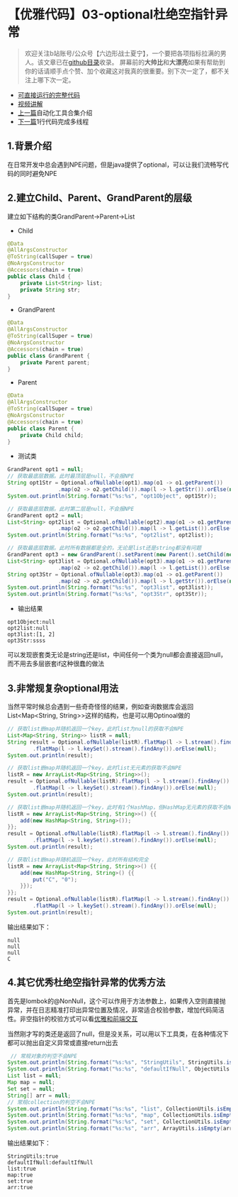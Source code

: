 # 【优雅代码】03-optional杜绝空指针异常
> 欢迎关注b站账号/公众号【六边形战士夏宁】，一个要把各项指标拉满的男人。该文章已在[github目录](https://github.com/edanlx/SealBook/blob/master/catalogue/wechat.md)收录。
屏幕前的**大帅比**和**大漂亮**如果有帮助到你的话请顺手点个赞、加个收藏这对我真的很重要。别下次一定了，都不关注上哪下次一定。
* [可直接运行的完整代码](https://github.com/edanlx/TechingCode/tree/master/demoGrace/src/main/java/com/example/demo/lesson/grace/optional)  
* [视频讲解](https://www.bilibili.com/video/BV1oy4y1r7r1/)   
* [上一篇](https://github.com/edanlx/SealBook/blob/master/01graceCode/02junit.md)自动化工具合集介绍
* [下一篇](https://github.com/edanlx/SealBook/blob/master/01graceCode/04thread.md)1行代码完成多线程

## 1.背景介绍
在日常开发中总会遇到NPE问题，但是java提供了optional，可以让我们流畅写代码的同时避免NPE
## 2.建立Child、Parent、GrandParent的层级
建立如下结构的类GrandParent->Parent->List<Child>
* Child

```java
@Data
@AllArgsConstructor
@ToString(callSuper = true)
@NoArgsConstructor
@Accessors(chain = true)
public class Child {
    private List<String> list;
    private String str;
}
```

* GrandParent
```java
@Data
@AllArgsConstructor
@ToString(callSuper = true)
@NoArgsConstructor
@Accessors(chain = true)
public class GrandParent {
    private Parent parent;
}
```

* Parent
```java
@Data
@AllArgsConstructor
@ToString(callSuper = true)
@NoArgsConstructor
@Accessors(chain = true)
public class Parent {
    private Child child;
}

```
* 测试类
```java
GrandParent opt1 = null;
// 获取最底层数据。此时最顶层是null，不会报NPE
String opt1Str = Optional.ofNullable(opt1).map(o1 -> o1.getParent())
                .map(o2 -> o2.getChild()).map(l -> l.getStr()).orElse(null);
System.out.println(String.format("%s:%s", "opt1Object", opt1Str));

// 获取最底层数据。此时第二层是null，不会报NPE
GrandParent opt2 = null;
List<String> opt2list = Optional.ofNullable(opt2).map(o1 -> o1.getParent())
                .map(o2 -> o2.getChild()).map(l -> l.getList()).orElse(null);
System.out.println(String.format("%s:%s", "opt2list", opt2list));

// 获取最底层数据。此时所有数据都是全的，无论是list还是string都没有问题
GrandParent opt3 = new GrandParent().setParent(new Parent().setChild(new Child().setStr("ssss").setList(Stream.of("1", "2").collect(Collectors.toList()))));
List<String> opt3list = Optional.ofNullable(opt3).map(o1 -> o1.getParent())
                .map(o2 -> o2.getChild()).map(l -> l.getList()).orElse(null);
String opt3Str = Optional.ofNullable(opt3).map(o1 -> o1.getParent())
                .map(o2 -> o2.getChild()).map(l -> l.getStr()).orElse(null);
System.out.println(String.format("%s:%s", "opt3list", opt3list));
System.out.println(String.format("%s:%s", "opt3Str", opt3Str));
```

* 输出结果
```
opt1Object:null
opt2list:null
opt3list:[1, 2]
opt3Str:ssss
```
可以发现嵌套类无论是string还是list，中间任何一个类为null都会直接返回null，而不用去多层嵌套if这种很蠢的做法

## 3.非常规复杂optional用法
当然平常时候总会遇到一些奇奇怪怪的结果，例如查询数据库会返回List<Map<String, String>>这样的结构，也是可以用Optinoal做的
```java
// 获取list嵌map并随机返回一个key，此时list为null的获取不会NPE
List<Map<String, String>> listR = null;
String result = Optional.ofNullable(listR).flatMap(l -> l.stream().findAny())
        .flatMap(l -> l.keySet().stream().findAny()).orElse(null);
System.out.println(result);

// 获取list嵌map并随机返回一个key，此时list无元素的获取不会NPE
listR = new ArrayList<Map<String, String>>();
result = Optional.ofNullable(listR).flatMap(l -> l.stream().findAny())
        .flatMap(l -> l.keySet().stream().findAny()).orElse(null);
System.out.println(result);

// 获取list嵌map并随机返回一个key，此时有1个HashMap，但HashMap无元素的获取不会NPE
listR = new ArrayList<Map<String, String>>() {{
    add(new HashMap<String, String>());
}};
result = Optional.ofNullable(listR).flatMap(l -> l.stream().findAny())
        .flatMap(l -> l.keySet().stream().findAny()).orElse(null);
System.out.println(result);

// 获取list嵌map并随机返回一个key，此时所有结构完全
listR = new ArrayList<Map<String, String>>() {{
    add(new HashMap<String, String>() {{
        put("C", "0");
    }});
}};
result = Optional.ofNullable(listR).flatMap(l -> l.stream().findAny())
        .flatMap(l -> l.keySet().stream().findAny()).orElse(null);
System.out.println(result);
```
输出结果如下：
```
null
null
null
C
```
## 4.其它优秀杜绝空指针异常的优秀方法
首先是lombok的@NonNull，这个可以作用于方法参数上，如果传入空则直接抛异常，并在日志精准打印出异常位置及情况，非常适合校验参数，增加代码简洁性。非空指针的校验方式可以看[优雅和前端交互](https://github.com/edanlx/SealBook/blob/master/01graceCode/10front.md)

当然刚才写的类还是返回了null，但是没关系，可以用以下工具类，在各种情况下都可以抛出自定义异常或直接return出去
```java
 // 常规对象的判空不会NPE
System.out.println(String.format("%s:%s", "StringUtils", StringUtils.isBlank(null)));
System.out.println(String.format("%s:%s", "defaultIfNull", ObjectUtils.defaultIfNull(null, "defaultIfNull")));
List list = null;
Map map = null;
Set set = null;
String[] arr = null;
// 常规collection的判空不会NPE
System.out.println(String.format("%s:%s", "list", CollectionUtils.isEmpty(list)));
System.out.println(String.format("%s:%s", "map", CollectionUtils.isEmpty(map)));
System.out.println(String.format("%s:%s", "set", CollectionUtils.isEmpty(set)));
System.out.println(String.format("%s:%s", "arr", ArrayUtils.isEmpty(arr)));
```

输出结果如下：
```
StringUtils:true
defaultIfNull:defaultIfNull
list:true
map:true
set:true
arr:true
```